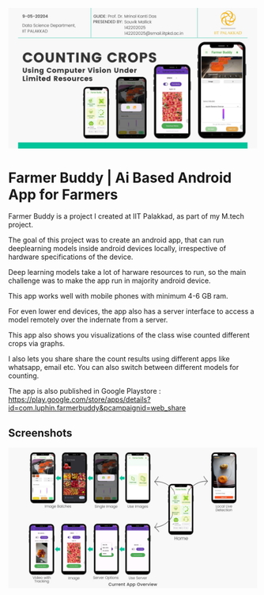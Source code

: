 
![Logo](SOUVIK_MTP_FINAL_logo.jpg)


# Farmer Buddy | Ai Based Android App for Farmers

Farmer Buddy is a project I created at IIT Palakkad, as part of my M.tech project.

The goal of this project was to create an android app, that can run deeplearning models inside android devices locally, irrespective of hardware specifications of the device.

Deep learning models take a lot of harware resources to run, so the main challenge was to make the app run in majority android device.

This app works well with mobile phones with minimum 4-6 GB ram.

For even lower end devices, the app also has a server interface to access a model remotely over the indernate from a server.

This app also shows you visualizations of the class wise counted different crops via graphs.

I also lets you share share the count results using different apps like whatsapp, email etc.
You can also switch between different models for counting.

The app is also published in Google Playstore : https://play.google.com/store/apps/details?id=com.luphin.farmerbuddy&pcampaignid=web_share





## Screenshots

![App Screenshot](SOUVIK_MTP_FINAL.jpg)
